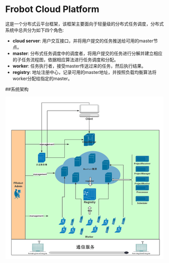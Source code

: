 # Frobot Cloud Platform
这是一个分布式云平台框架，该框架主要面向于轻量级的分布式任务调度，分布式系统中总共分为如下四个角色:

- **cloud server**: 用户交互接口，并将用户提交的任务推送给可用的master节点。
- **master**: 分布式任务调度中的调度者，将用户提交的任务进行分解并建立相应的子任务流程图，依据相应算法进行任务调度和分配。
- **worker**: 任务执行者，接受master传送过来的任务，然后执行结果。
- **registry**: 地址注册中心，记录可用的master地址，并按照负载均衡算法将worker分配给指定的master。

##系统架构

![](./docs/system/Frobot系统架构图-0.2.png)



